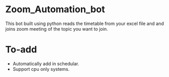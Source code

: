 # Zoom_Automation_bot
This bot built using python reads the timetable from your excel file and and joins zoom meeting of the topic you want to join.

# To-add
- Automatically add in schedular.
- Support cpu only systems.

